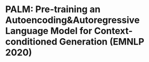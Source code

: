 # PALM: Pre-training an Autoencoding&Autoregressive Language Model for Context-conditioned Generation (EMNLP 2020)
